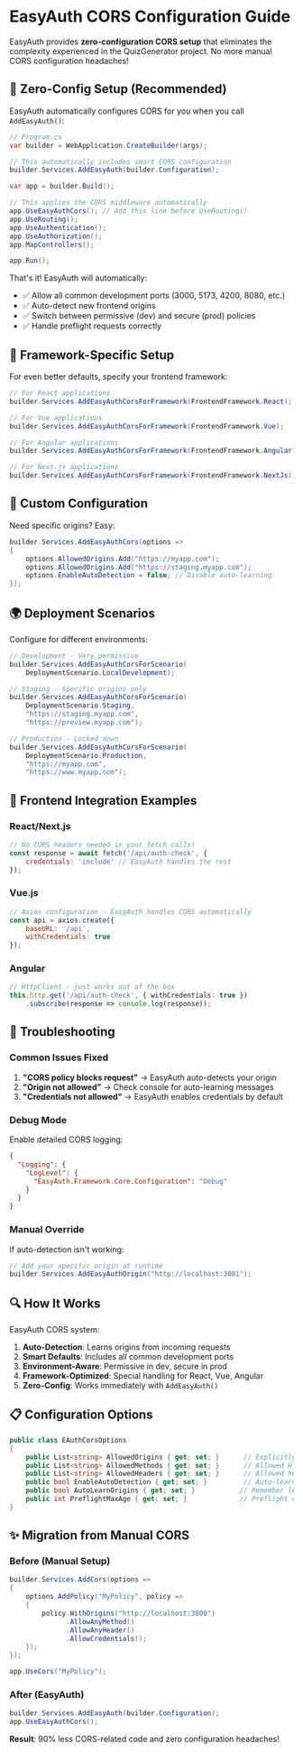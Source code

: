 # EasyAuth CORS Configuration Guide

EasyAuth provides **zero-configuration CORS setup** that eliminates the complexity experienced in the QuizGenerator project. No more manual CORS configuration headaches!

## 🚀 Zero-Config Setup (Recommended)

EasyAuth automatically configures CORS for you when you call `AddEasyAuth()`:

```csharp
// Program.cs
var builder = WebApplication.CreateBuilder(args);

// This automatically includes smart CORS configuration
builder.Services.AddEasyAuth(builder.Configuration);

var app = builder.Build();

// This applies the CORS middleware automatically
app.UseEasyAuthCors(); // Add this line before UseRouting()
app.UseRouting();
app.UseAuthentication();
app.UseAuthorization();
app.MapControllers();

app.Run();
```

That's it! EasyAuth will automatically:
- ✅ Allow all common development ports (3000, 5173, 4200, 8080, etc.)
- ✅ Auto-detect new frontend origins
- ✅ Switch between permissive (dev) and secure (prod) policies
- ✅ Handle preflight requests correctly

## 🎯 Framework-Specific Setup

For even better defaults, specify your frontend framework:

```csharp
// For React applications
builder.Services.AddEasyAuthCorsForFramework(FrontendFramework.React);

// For Vue applications  
builder.Services.AddEasyAuthCorsForFramework(FrontendFramework.Vue);

// For Angular applications
builder.Services.AddEasyAuthCorsForFramework(FrontendFramework.Angular);

// For Next.js applications
builder.Services.AddEasyAuthCorsForFramework(FrontendFramework.NextJs);
```

## 🔧 Custom Configuration

Need specific origins? Easy:

```csharp
builder.Services.AddEasyAuthCors(options =>
{
    options.AllowedOrigins.Add("https://myapp.com");
    options.AllowedOrigins.Add("https://staging.myapp.com");
    options.EnableAutoDetection = false; // Disable auto-learning
});
```

## 🌍 Deployment Scenarios

Configure for different environments:

```csharp
// Development - Very permissive
builder.Services.AddEasyAuthCorsForScenario(
    DeploymentScenario.LocalDevelopment);

// Staging - Specific origins only
builder.Services.AddEasyAuthCorsForScenario(
    DeploymentScenario.Staging,
    "https://staging.myapp.com",
    "https://preview.myapp.com");

// Production - Locked down
builder.Services.AddEasyAuthCorsForScenario(
    DeploymentScenario.Production,
    "https://myapp.com",
    "https://www.myapp.com");
```

## 📱 Frontend Integration Examples

### React/Next.js
```javascript
// No CORS headers needed in your fetch calls!
const response = await fetch('/api/auth-check', {
    credentials: 'include' // EasyAuth handles the rest
});
```

### Vue.js
```javascript
// Axios configuration - EasyAuth handles CORS automatically
const api = axios.create({
    baseURL: '/api',
    withCredentials: true
});
```

### Angular
```typescript
// HttpClient - just works out of the box
this.http.get('/api/auth-check', { withCredentials: true })
    .subscribe(response => console.log(response));
```

## 🐛 Troubleshooting

### Common Issues Fixed

1. **"CORS policy blocks request"** → EasyAuth auto-detects your origin
2. **"Origin not allowed"** → Check console for auto-learning messages  
3. **"Credentials not allowed"** → EasyAuth enables credentials by default

### Debug Mode

Enable detailed CORS logging:

```json
{
  "Logging": {
    "LogLevel": {
      "EasyAuth.Framework.Core.Configuration": "Debug"
    }
  }
}
```

### Manual Override

If auto-detection isn't working:

```csharp
// Add your specific origin at runtime
builder.Services.AddEasyAuthOrigin("http://localhost:3001");
```

## 🔍 How It Works

EasyAuth CORS system:

1. **Auto-Detection**: Learns origins from incoming requests
2. **Smart Defaults**: Includes all common development ports
3. **Environment-Aware**: Permissive in dev, secure in prod
4. **Framework-Optimized**: Special handling for React, Vue, Angular
5. **Zero-Config**: Works immediately with `AddEasyAuth()`

## 📋 Configuration Options

```csharp
public class EAuthCorsOptions
{
    public List<string> AllowedOrigins { get; set; }      // Explicitly allowed origins
    public List<string> AllowedMethods { get; set; }      // Allowed HTTP methods  
    public List<string> AllowedHeaders { get; set; }      // Allowed headers
    public bool EnableAutoDetection { get; set; }         // Auto-learn origins
    public bool AutoLearnOrigins { get; set; }           // Remember learned origins
    public int PreflightMaxAge { get; set; }             // Preflight cache duration
}
```

## ✨ Migration from Manual CORS

### Before (Manual Setup)
```csharp
builder.Services.AddCors(options =>
{
    options.AddPolicy("MyPolicy", policy =>
    {
        policy.WithOrigins("http://localhost:3000")
              .AllowAnyMethod()
              .AllowAnyHeader()
              .AllowCredentials();
    });
});

app.UseCors("MyPolicy");
```

### After (EasyAuth)
```csharp
builder.Services.AddEasyAuth(builder.Configuration);
app.UseEasyAuthCors();
```

**Result**: 90% less CORS-related code and zero configuration headaches!